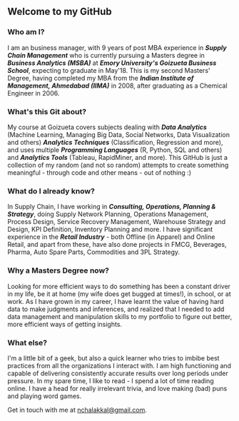 ## Welcome to my GitHub

### Who am I?

I am an business manager, with 9 years of post MBA experience in **_Supply Chain Management_** who is currently pursuing a Masters degree in **_Business Analytics (MSBA)_** at **_Emory University's Goizueta Business School_**, expecting to graduate in May'18. This is my second Masters' Degree, having completed my MBA from the **_Indian Institute of Management, Ahmedabad (IIMA)_** in 2008, after graduating as a Chemical Engineer in 2006.

### What's this Git about?

My course at Goizueta covers subjects dealing with **_Data Analytics_** (Machine Learning, Managing Big Data, Social Networks, Data Visualization and others) **_Analytics Techniques_** (Classification, Regression and more), and uses multiple **_Programming Languages_** (R, Python, SQL and others) and **_Analytics Tools_** (Tableau, RapidMiner, and more). This GitHub is just a collection of my random (and not so random) attempts to create something meaningful - through code and other means - out of nothing :)

### What do I already know?

In Supply Chain, I have working in **_Consulting, Operations, Planning & Strategy_**, doing Supply Network Planning, Operations Management, Process Design, Service Recovery Management, Warehouse Strategy and Design, KPI Definition, Inventory Planning and more. I have significant experience in the **_Retail Industry_** - both Offline (in Apparel) and Online Retail, and apart from these, have also done projects in FMCG, Beverages, Pharma, Auto Spare Parts, Commodities and 3PL Strategy.

### Why a Masters Degree now?

Looking for more efficient ways to do something has been a constant driver in my life, be it at home (my wife does get bugged at times!), in school, or at work. As I have grown in my career, I have learnt the value of having hard data to make judgments and inferences, and realized that I needed to add data management and manipulation skills to my portfolio to figure out better, more efficient ways of getting insights. 

### What else?

I'm a little bit of a geek, but also a quick learner who tries to imbibe best practices from all the organizations I interact with. I am high functioning and capable of delivering consistently accurate results over long periods under pressure. In my spare time, I like to read - I spend a lot of time reading online. I have a head for really irrelevant trivia, and love making (bad) puns and playing word games.

Get in touch with me at nchalakkal@gmail.com.
